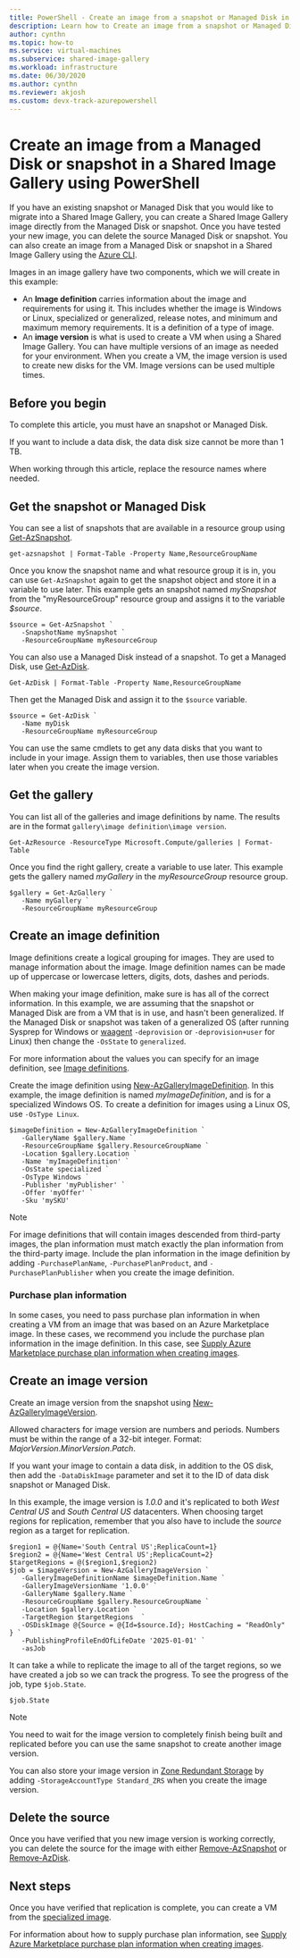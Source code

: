```yaml
---
title: PowerShell - Create an image from a snapshot or Managed Disk in a Shared Image Gallery
description: Learn how to Create an image from a snapshot or Managed Disk in a Shared Image Gallery using PowerShell.
author: cynthn
ms.topic: how-to
ms.service: virtual-machines
ms.subservice: shared-image-gallery
ms.workload: infrastructure
ms.date: 06/30/2020
ms.author: cynthn
ms.reviewer: akjosh 
ms.custom: devx-track-azurepowershell
---
```


# Create an image from a Managed Disk or snapshot in a Shared Image Gallery using PowerShell

If you have an existing snapshot or Managed Disk that you would like to migrate into a Shared Image Gallery, you can create a Shared Image Gallery image directly from the Managed Disk or snapshot. Once you have tested your new image, you can delete the source Managed Disk or snapshot. You can also create an image from a Managed Disk or snapshot in a Shared Image Gallery using the [Azure CLI](image-version-snapshot-cli.md).

Images in an image gallery have two components, which we will create in this example:
- An **Image definition** carries information about the image and requirements for using it. This includes whether the image is Windows or Linux, specialized or generalized, release notes, and minimum and maximum memory requirements. It is a definition of a type of image. 
- An **image version** is what is used to create a VM when using a Shared Image Gallery. You can have multiple versions of an image as needed for your environment. When you create a VM, the image version is used to create new disks for the VM. Image versions can be used multiple times.


## Before you begin

To complete this article, you must have an snapshot or Managed Disk. 

If you want to include a data disk, the data disk size cannot be more than 1 TB.

When working through this article, replace the resource names where needed.


## Get the snapshot or Managed Disk

You can see a list of snapshots that are available in a resource group using [Get-AzSnapshot](/powershell/module/az.compute/get-azsnapshot). 

```azurepowershell-interactive
get-azsnapshot | Format-Table -Property Name,ResourceGroupName
```

Once you know the snapshot name and what resource group it is in, you can use `Get-AzSnapshot` again to get the snapshot object and store it in a variable to use later. This example gets an snapshot named *mySnapshot* from the "myResourceGroup" resource group and assigns it to the variable *$source*. 

```azurepowershell-interactive
$source = Get-AzSnapshot `
   -SnapshotName mySnapshot `
   -ResourceGroupName myResourceGroup
```

You can also use a Managed Disk instead of a snapshot. To get a Managed Disk, use [Get-AzDisk](/powershell/module/az.compute/get-azdisk). 

```azurepowershell-interactive
Get-AzDisk | Format-Table -Property Name,ResourceGroupName
```

Then get the Managed Disk and assign it to the `$source` variable.

```azurepowershell-interactive
$source = Get-AzDisk `
   -Name myDisk
   -ResourceGroupName myResourceGroup
```

You can use the same cmdlets to get any data disks that you want to include in your image. Assign them to variables, then use those variables later when you create the image version.


## Get the gallery

You can list all of the galleries and image definitions by name. The results are in the format `gallery\image definition\image version`.

```azurepowershell-interactive
Get-AzResource -ResourceType Microsoft.Compute/galleries | Format-Table
```

Once you find the right gallery, create a variable to use later. This example gets the gallery named *myGallery* in the *myResourceGroup* resource group.

```azurepowershell-interactive
$gallery = Get-AzGallery `
   -Name myGallery `
   -ResourceGroupName myResourceGroup
```


## Create an image definition 

Image definitions create a logical grouping for images. They are used to manage information about the image. Image definition names can be made up of uppercase or lowercase letters, digits, dots, dashes and periods. 

When making your image definition, make sure is has all of the correct information. In this example, we are assuming that the snapshot or Managed Disk are from a VM that is in use, and hasn't been generalized. If the Managed Disk or snapshot was taken of a generalized OS (after running Sysprep for Windows or [waagent](https://github.com/Azure/WALinuxAgent) `-deprovision` or `-deprovision+user` for Linux) then change the `-OsState` to `generalized`. 

For more information about the values you can specify for an image definition, see [Image definitions](./shared-image-galleries.md#image-definitions).

Create the image definition using [New-AzGalleryImageDefinition](/powershell/module/az.compute/new-azgalleryimageversion). In this example, the image definition is named *myImageDefinition*, and is for a specialized Windows OS. To create a definition for images using a Linux OS, use `-OsType Linux`. 

```azurepowershell-interactive
$imageDefinition = New-AzGalleryImageDefinition `
   -GalleryName $gallery.Name `
   -ResourceGroupName $gallery.ResourceGroupName `
   -Location $gallery.Location `
   -Name 'myImageDefinition' `
   -OsState specialized `
   -OsType Windows `
   -Publisher 'myPublisher' `
   -Offer 'myOffer' `
   -Sku 'mySKU'
```

> [!NOTE]
> For image definitions that will contain images descended from third-party images, the plan information must match exactly the plan information from the third-party image. Include the plan information in the image definition by adding `-PurchasePlanName`, `-PurchasePlanProduct`, and `-PurchasePlanPublisher` when you create the image definition.
>

### Purchase plan information

In some cases, you need to pass purchase plan information in when creating a VM from an image that was based on an Azure Marketplace image. In these cases, we recommend you include the purchase plan information in the image definition. In this case, see [Supply Azure Marketplace purchase plan information when creating images](marketplace-images.md).


## Create an image version

Create an image version from the snapshot using [New-AzGalleryImageVersion](/powershell/module/az.compute/new-azgalleryimageversion). 

Allowed characters for image version are numbers and periods. Numbers must be within the range of a 32-bit integer. Format: *MajorVersion*.*MinorVersion*.*Patch*.

If you want your image to contain a data disk, in addition to the OS disk, then add the `-DataDiskImage` parameter and set it to the ID of data disk snapshot or Managed Disk.

In this example, the image version is *1.0.0* and it's replicated to both *West Central US* and *South Central US* datacenters. When choosing target regions for replication, remember that you also have to include the *source* region as a target for replication.


```azurepowershell-interactive
$region1 = @{Name='South Central US';ReplicaCount=1}
$region2 = @{Name='West Central US';ReplicaCount=2}
$targetRegions = @($region1,$region2)
$job = $imageVersion = New-AzGalleryImageVersion `
   -GalleryImageDefinitionName $imageDefinition.Name `
   -GalleryImageVersionName '1.0.0' `
   -GalleryName $gallery.Name `
   -ResourceGroupName $gallery.ResourceGroupName `
   -Location $gallery.Location `
   -TargetRegion $targetRegions  `
   -OSDiskImage @{Source = @{Id=$source.Id}; HostCaching = "ReadOnly" } `
   -PublishingProfileEndOfLifeDate '2025-01-01' `
   -asJob 
```

It can take a while to replicate the image to all of the target regions, so we have created a job so we can track the progress. To see the progress of the job, type `$job.State`.

```azurepowershell-interactive
$job.State
```

> [!NOTE]
> You need to wait for the image version to completely finish being built and replicated before you can use the same snapshot to create another image version. 
>
> You can also store your image version in [Zone Redundant Storage](../storage/common/storage-redundancy.md) by adding `-StorageAccountType Standard_ZRS` when you create the image version.
>

## Delete the source

Once you have verified that you new image version is working correctly, you can delete the source for the image with either [Remove-AzSnapshot](/powershell/module/Az.Compute/Remove-AzSnapshot) or [Remove-AzDisk](/powershell/module/az.compute/remove-azdisk).


## Next steps

Once you have verified that replication is complete, you can create a VM from the [specialized image](vm-specialized-image-version-powershell.md).

For information about how to supply purchase plan information, see [Supply Azure Marketplace purchase plan information when creating images](marketplace-images.md).
